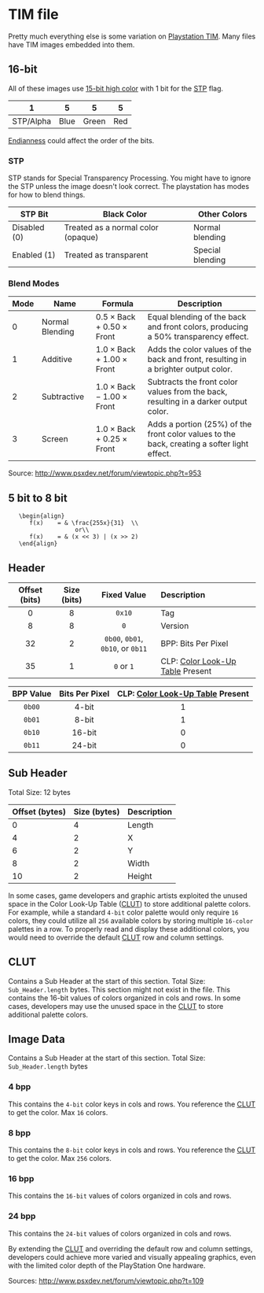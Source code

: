 TIM file
=====
Pretty much everything else is some variation on
[Playstation TIM](http://fileformats.archiveteam.org/wiki/TIM_(PlayStation_graphics)). Many files have TIM images embedded into them.

## 16-bit

All of these images use [15-bit high color](https://en.wikipedia.org/wiki/High_color#15-bit_high_color) with 1 bit for the [STP](#stp) flag.

| 1         | 5    | 5     | 5    |
|-----------|------|-------|------|
| STP/Alpha | Blue | Green | Red  |

[Endianness](https://en.wikipedia.org/wiki/Endianness) could affect the order of the bits.

### STP

STP stands for Special Transparency Processing. You might have to ignore the STP unless the image doesn't look correct. The playstation has modes for how to
blend things.

| STP Bit	    | Black Color                        | Other Colors     |
|--------------|------------------------------------|------------------|
| Disabled (0) | Treated as a normal color (opaque) | 	Normal blending |
| Enabled (1)  | Treated as transparent	         | Special blending |


### Blend Modes

| Mode | Name            | Formula                                             | Description                                                                                |
|------|-----------------|-----------------------------------------------------|--------------------------------------------------------------------------------------------|
| 0    | Normal Blending | $0.5 \times \text{Back} + 0.50 \times \text{Front}$ | Equal blending of the back and front colors, producing a 50% transparency effect.          |
| 1    | Additive        | $1.0 \times \text{Back} + 1.00 \times \text{Front}$ | Adds the color values of the back and front, resulting in a brighter output color.        |
| 2    | Subtractive     | $1.0 \times \text{Back} - 1.00 \times \text{Front}$ | Subtracts the front color values from the back, resulting in a darker output color.       |
| 3    | Screen          | $1.0 \times \text{Back} + 0.25 \times \text{Front}$ | Adds a portion (25%) of the front color values to the back, creating a softer light effect.|


Source:
http://www.psxdev.net/forum/viewtopic.php?t=953

## 5 bit to 8 bit

```{math}
   \begin{align}
      f(x)    = & \frac{255x}{31}  \\
                   or\\   
      f(x)    = & (x << 3) | (x >> 2)
   \end{align}   
```

## Header

| Offset (bits) | Size (bits) |            Fixed Value            | Description                     |
|:-------------:|:-----------:|:---------------------------------:|:--------------------------------|
|       0       |      8      |              `0x10`               | Tag                             |
|       8       |      8      |                `0`                | Version                         |
|      32       |      2      | `0b00`, `0b01`, `0b10`, or `0b11` | BPP: Bits Per Pixel             |
|      35       |      1      |            `0` or `1`             | CLP: [Color Look-Up Table](#clut) Present |


| BPP Value | Bits Per Pixel | CLP: [Color Look-Up Table](#clut) Present |
|:---------:|:--------------:|:-------------------------------:|
|   `0b00`  |     4-bit      |                1                |
|   `0b01`  |     8-bit      |                1                |
|   `0b10`  |     16-bit     |                0                |
|   `0b11`  |     24-bit     |                0                |


## Sub Header

Total Size: 12 bytes

| Offset (bytes) | Size (bytes) | Description |
|----------------|--------------|-------------|
| 0              | 4            | Length      |
| 4              | 2            | X           |
| 6              | 2            | Y           |
| 8              | 2            | Width       |
| 10             | 2            | Height      |


In some cases, game developers and graphic artists exploited the unused space in the Color Look-Up Table ([CLUT](#clut)) to store additional palette colors. For example, while a standard `4-bit` color palette would only require `16` colors, they could utilize all `256` available colors by storing multiple `16-color` palettes in a row. To properly read and display these additional colors, you would need to override the default [CLUT](#clut) row and column settings.

## CLUT

Contains a Sub Header at the start of this section. Total Size: `Sub_Header.length` bytes. This section might not exist in the file. This contains the 16-bit values of colors organized in cols and rows. In some cases, developers may use the unused space in the [CLUT](#clut) to store additional palette colors.

## Image Data

Contains a Sub Header at the start of this section. Total Size: `Sub_Header.length` bytes

### 4 bpp

This contains the `4-bit` color keys in cols and rows. You reference the [CLUT](#clut) to get the color. Max `16` colors.

### 8 bpp

This contains the `8-bit` color keys in cols and rows. You reference the [CLUT](#clut) to get the color. Max `256` colors.

### 16 bpp

This contains the `16-bit` values of colors organized in cols and rows.

### 24 bpp

This contains the `24-bit` values of colors organized in cols and rows.

By extending the [CLUT](#clut) and overriding the default row and column settings, developers could achieve more varied and visually appealing graphics, even with the limited color depth of the PlayStation One hardware.

Sources: http://www.psxdev.net/forum/viewtopic.php?t=109
